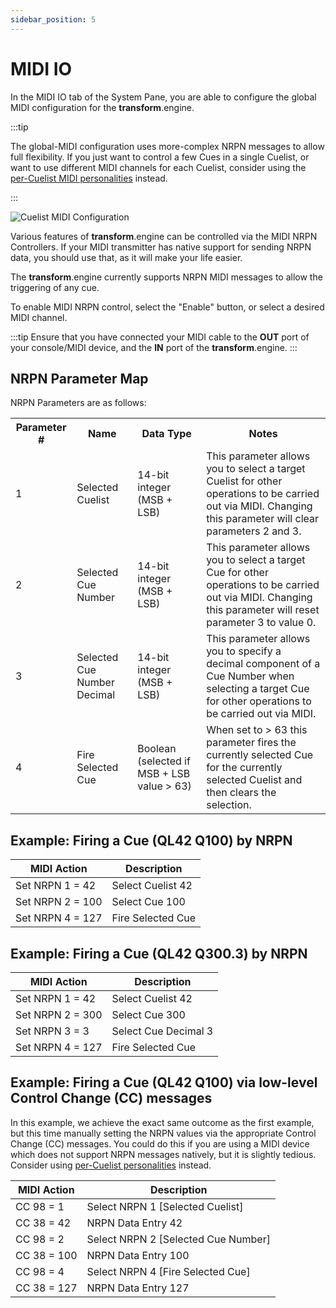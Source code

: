 ```yaml
---
sidebar_position: 5
---
```


# MIDI IO

In the MIDI IO tab of the System Pane, you are able to configure the global MIDI configuration for the **transform**.engine.

:::tip

The global-MIDI configuration uses more-complex NRPN messages to allow full flexibility. If you just
want to control a few Cues in a single Cuelist, or want to use different MIDI channels for each
Cuelist, consider using the [per-Cuelist MIDI personalities](../cuelists/midi.md) instead.

:::

![Cuelist MIDI Configuration](@site/static/img/transformclient/v1.5/system-midi-io.png)

Various features of **transform**.engine can be controlled via the MIDI NRPN Controllers. If your MIDI
transmitter has native support for sending NRPN data, you should use that, as it will make your life
easier.

The **transform**.engine currently supports NRPN MIDI messages to allow the triggering of any cue.

To enable MIDI NRPN control, select the "Enable" button, or select a desired MIDI channel.

:::tip
Ensure that you have connected your MIDI cable to the **OUT** port of your console/MIDI device, and the **IN** port of the **transform**.engine.
:::

## NRPN Parameter Map

NRPN Parameters are as follows:
<table>
<tr>
<th>Parameter #</th>
<th>Name</th>
<th>Data Type</th>
<th>Notes</th>
</tr>
<tr>
<td>1</td>
<td>Selected Cuelist</td>
<td>14-bit integer (MSB + LSB)</td>
<td>This parameter allows you to select a target Cuelist for other operations to be carried out via MIDI. Changing this parameter will clear parameters 2 and 3.</td>
</tr>
<tr>
<td>2</td>
<td>Selected Cue Number</td>
<td>14-bit integer (MSB + LSB)</td>
<td>This parameter allows you to select a target Cue for other operations to be carried out via MIDI. Changing this parameter will reset parameter 3 to value 0.</td>
</tr>
<tr>
<td>3</td>
<td>Selected Cue Number Decimal</td>
<td>14-bit integer (MSB + LSB)</td>
<td>This parameter allows you to specify a decimal component of a Cue Number when selecting a target Cue for other operations to be carried out via MIDI.</td>
</tr>
<tr>
<td>4</td>
<td>Fire Selected Cue</td>
<td>Boolean (selected if MSB + LSB value &gt; 63)</td>
<td>When set to &gt; 63 this parameter fires the currently selected Cue for the currently selected Cuelist and then clears the selection.</td>
</tr>
</table>

## Example: Firing a Cue (QL42 Q100) by NRPN

| MIDI Action | Description |
|-|-|
| Set NRPN 1 = 42 | Select Cuelist 42 |
| Set NRPN 2 = 100 | Select Cue 100 |
| Set NRPN 4 = 127 | Fire Selected Cue |

## Example: Firing a Cue (QL42 Q300.3) by NRPN

| MIDI Action | Description |
|-|-|
| Set NRPN 1 = 42 | Select Cuelist 42 |
| Set NRPN 2 = 300 | Select Cue 300 |
| Set NRPN 3 = 3 | Select Cue Decimal 3 |
| Set NRPN 4 = 127 | Fire Selected Cue |

## Example: Firing a Cue (QL42 Q100) via low-level Control Change (CC) messages

In this example, we achieve the exact same outcome as the first example, but this time manually
setting the NRPN values via the appropriate Control Change (CC) messages. You could do this if you
are using a MIDI device which does not support NRPN messages natively, but it is slightly tedious.
Consider using [per-Cuelist personalities](../cuelists/midi.md) instead.

| MIDI Action | Description |
|-|-|
| CC 98 = 1 | Select NRPN 1 [Selected Cuelist] |
| CC 38 = 42 | NRPN Data Entry 42 |
| CC 98 = 2 | Select NRPN 2 [Selected Cue Number] | 
| CC 38 = 100 | NRPN Data Entry 100 | 
| CC 98 = 4 | Select NRPN 4 [Fire Selected Cue] |
| CC 38 = 127 | NRPN Data Entry 127 |
